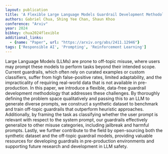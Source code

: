 ```yaml
---
layout: publication
title: 'A Flexible Large Language Models Guardrail Development Methodology Applied To Off-topic Prompt Detection'
authors: Gabriel Chua, Shing Yee Chan, Shaun Khoo
conference: "Arxiv"
year: 2024
bibkey: chua2024flexible
additional_links:
  - {name: "Paper", url: "https://arxiv.org/abs/2411.12946"}
tags: ['Responsible AI', 'Prompting', 'Reinforcement Learning']
---
```

Large Language Models (LLMs) are prone to off-topic misuse, where users may
prompt these models to perform tasks beyond their intended scope. Current
guardrails, which often rely on curated examples or custom classifiers, suffer
from high false-positive rates, limited adaptability, and the impracticality of
requiring real-world data that is not available in pre-production. In this
paper, we introduce a flexible, data-free guardrail development methodology
that addresses these challenges. By thoroughly defining the problem space
qualitatively and passing this to an LLM to generate diverse prompts, we
construct a synthetic dataset to benchmark and train off-topic guardrails that
outperform heuristic approaches. Additionally, by framing the task as
classifying whether the user prompt is relevant with respect to the system
prompt, our guardrails effectively generalize to other misuse categories,
including jailbreak and harmful prompts. Lastly, we further contribute to the
field by open-sourcing both the synthetic dataset and the off-topic guardrail
models, providing valuable resources for developing guardrails in
pre-production environments and supporting future research and development in
LLM safety.
